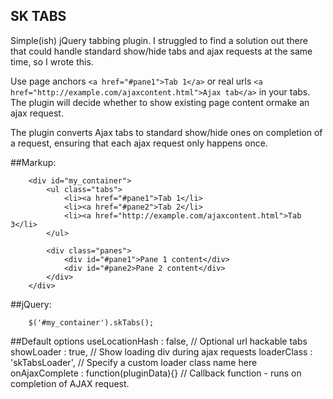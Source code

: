SK TABS
--------------------------------------------------

Simple(ish) jQuery tabbing plugin. I struggled to find a solution out there that could handle standard show/hide tabs and ajax requests at the same time, so I wrote this.

Use page anchors `<a href="#pane1">Tab 1</a>` or real urls `<a href="http://example.com/ajaxcontent.html">Ajax tab</a>` in your tabs. The plugin will decide whether to show existing page content ormake an ajax request.

The plugin converts Ajax tabs to standard show/hide ones on completion of a request, ensuring that each ajax request only happens once.

##Markup:

		<div id="my_container">
			<ul class="tabs">
				<li><a href="#pane1">Tab 1</li>
				<li><a href="#pane2">Tab 2</li>
				<li><a href="http://example.com/ajaxcontent.html">Tab 3</li>
			</ul>
	
			<div class="panes">
				<div id="#pane1">Pane 1 content</div>
				<div id="#pane2>Pane 2 content</div>
			</div>
		</div>

##jQuery:

		$('#my_container').skTabs();

##Default options
		useLocationHash : false,                // Optional url hackable tabs 
		showLoader : true,                      // Show loading div during ajax requests
		loaderClass : 'skTabsLoader',           // Specify a custom loader class name here
		onAjaxComplete : function(pluginData){} // Callback function - runs on completion of AJAX request.


